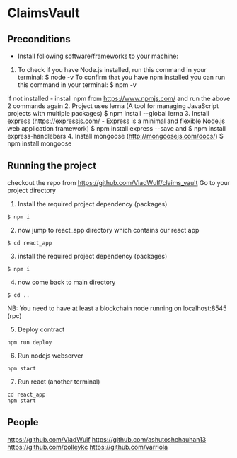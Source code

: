 # ClaimsVault

## Preconditions
* Install following software/frameworks to your machine:

1. To check if you have Node.js installed, run this command in your terminal:
  $ node -v
  To confirm that you have npm installed you can run this command in your terminal:
  $ npm -v

  if not installed - install npm from https://www.npmjs.com/ and run the above 2 commands again
2. Project uses lerna (A tool for managing JavaScript projects with multiple packages)
  $ npm install --global lerna
3. Install express (https://expressjs.com/ - Express is a minimal and flexible Node.js web application framework)
  $ npm install express --save
  and
  $ npm install express-handlebars
4. Install mongoose (http://mongoosejs.com/docs/)
  $ npm install mongoose

## Running the project

checkout the repo from https://github.com/VladWulf/claims_vault
Go to your project directory
1. Install the required project dependency (packages)
```
$ npm i
```
2. now jump to react_app directory which contains our react app
```
$ cd react_app
```
3. install the required project dependency (packages)
```
$ npm i
```
4. now come back to main directory
```
$ cd ..
```
NB: You need to have at least a blockchain node running on localhost:8545 (rpc)

5.  Deploy contract
```
npm run deploy

```
6. Run nodejs webserver

```
npm start
```
7. Run react (another terminal)
```
cd react_app
npm start
```

## People 
https://github.com/VladWulf
https://github.com/ashutoshchauhan13
https://github.com/polleykc
https://github.com/varriola
